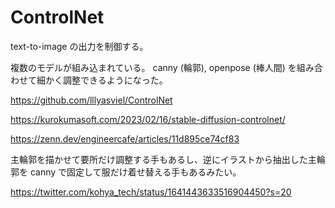 # ControlNet

text-to-image の出力を制御する。

複数のモデルが組み込まれている。
canny (輪郭), openpose (棒人間) を組み合わせて細かく調整できるようになった。

https://github.com/lllyasviel/ControlNet

https://kurokumasoft.com/2023/02/16/stable-diffusion-controlnet/

https://zenn.dev/engineercafe/articles/11d895ce74cf83

主輪郭を描かせて要所だけ調整する手もあるし、逆にイラストから抽出した主輪郭を canny で固定して服だけ着せ替える手もあるみたい。

https://twitter.com/kohya_tech/status/1641443633516904450?s=20
